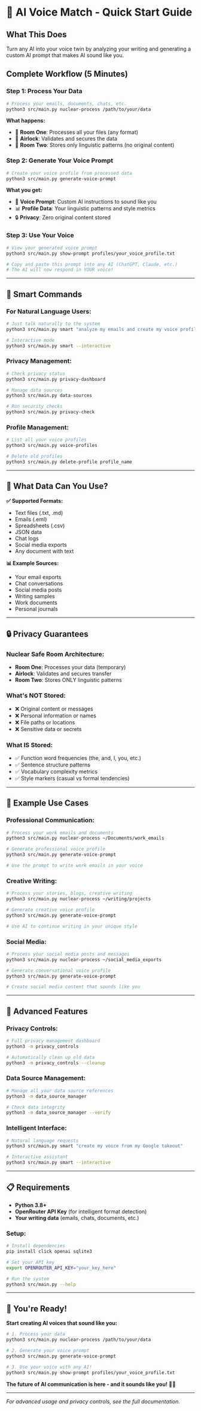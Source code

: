 # 🚀 AI Voice Match - Quick Start Guide

## **What This Does**

Turn any AI into your voice twin by analyzing your writing and generating a custom AI prompt that makes AI sound like you.

## **Complete Workflow (5 Minutes)**

### **Step 1: Process Your Data**
```bash
# Process your emails, documents, chats, etc.
python3 src/main.py nuclear-process /path/to/your/data
```

**What happens:**
- 🏢 **Room One**: Processes all your files (any format)
- 🔐 **Airlock**: Validates and secures the data
- 🚪 **Room Two**: Stores only linguistic patterns (no original content)

### **Step 2: Generate Your Voice Prompt**
```bash
# Create your voice profile from processed data
python3 src/main.py generate-voice-prompt
```

**What you get:**
- 📝 **Voice Prompt**: Custom AI instructions to sound like you
- 📊 **Profile Data**: Your linguistic patterns and style metrics
- 🔒 **Privacy**: Zero original content stored

### **Step 3: Use Your Voice**
```bash
# View your generated voice prompt
python3 src/main.py show-prompt profiles/your_voice_profile.txt

# Copy and paste this prompt into any AI (ChatGPT, Claude, etc.)
# The AI will now respond in YOUR voice!
```

---

## **🔧 Smart Commands**

### **For Natural Language Users:**
```bash
# Just talk naturally to the system
python3 src/main.py smart "analyze my emails and create my voice profile"

# Interactive mode
python3 src/main.py smart --interactive
```

### **Privacy Management:**
```bash
# Check privacy status
python3 src/main.py privacy-dashboard

# Manage data sources
python3 src/main.py data-sources

# Run security checks
python3 src/main.py privacy-check
```

### **Profile Management:**
```bash
# List all your voice profiles
python3 src/main.py voice-profiles

# Delete old profiles
python3 src/main.py delete-profile profile_name
```

---

## **📁 What Data Can You Use?**

**✅ Supported Formats:**
- Text files (.txt, .md)
- Emails (.eml)
- Spreadsheets (.csv)
- JSON data
- Chat logs
- Social media exports
- Any document with text

**📊 Example Sources:**
- Your email exports
- Chat conversations
- Social media posts
- Writing samples
- Work documents
- Personal journals

---

## **🔒 Privacy Guarantees**

### **Nuclear Safe Room Architecture:**
- **Room One**: Processes your data (temporary)
- **Airlock**: Validates and secures transfer
- **Room Two**: Stores ONLY linguistic patterns

### **What's NOT Stored:**
- ❌ Original content or messages
- ❌ Personal information or names
- ❌ File paths or locations
- ❌ Sensitive data or secrets

### **What IS Stored:**
- ✅ Function word frequencies (the, and, I, you, etc.)
- ✅ Sentence structure patterns
- ✅ Vocabulary complexity metrics
- ✅ Style markers (casual vs formal tendencies)

---

## **🎯 Example Use Cases**

### **Professional Communication:**
```bash
# Process your work emails and documents
python3 src/main.py nuclear-process ~/Documents/work_emails

# Generate professional voice profile
python3 src/main.py generate-voice-prompt

# Use the prompt to write work emails in your voice
```

### **Creative Writing:**
```bash
# Process your stories, blogs, creative writing
python3 src/main.py nuclear-process ~/writing/projects

# Generate creative voice profile
python3 src/main.py generate-voice-prompt

# Use AI to continue writing in your unique style
```

### **Social Media:**
```bash
# Process your social media posts and messages
python3 src/main.py nuclear-process ~/social_media_exports

# Generate conversational voice profile
python3 src/main.py generate-voice-prompt

# Create social media content that sounds like you
```

---

## **🚀 Advanced Features**

### **Privacy Controls:**
```bash
# Full privacy management dashboard
python3 -m privacy_controls

# Automatically clean up old data
python3 -m privacy_controls --cleanup
```

### **Data Source Management:**
```bash
# Manage all your data source references
python3 -m data_source_manager

# Check data integrity
python3 -m data_source_manager --verify
```

### **Intelligent Interface:**
```bash
# Natural language requests
python3 src/main.py smart "create my voice from my Google takeout"

# Interactive assistant
python3 src/main.py smart --interactive
```

---

## **📋 Requirements**

- **Python 3.8+**
- **OpenRouter API Key** (for intelligent format detection)
- **Your writing data** (emails, chats, documents, etc.)

### **Setup:**
```bash
# Install dependencies
pip install click openai sqlite3

# Set your API key
export OPENROUTER_API_KEY="your_key_here"

# Run the system
python3 src/main.py --help
```

---

## **🎉 You're Ready!**

**Start creating AI voices that sound like you:**

```bash
# 1. Process your data
python3 src/main.py nuclear-process /path/to/your/data

# 2. Generate your voice prompt
python3 src/main.py generate-voice-prompt

# 3. Use your voice with any AI!
python3 src/main.py show-prompt profiles/your_voice_profile.txt
```

**The future of AI communication is here - and it sounds like you!** 🎤✨

---

*For advanced usage and privacy controls, see the full documentation.*